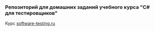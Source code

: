 ### Репозиторий для домашних заданий учебного курса "C# для тестировщиков"

Курс [software-testing.ru](http://software-testing.ru/lms/course/view.php?id=1177)
